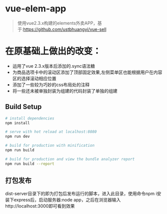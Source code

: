 # vue-elem-app

> 使用vue2.3.x构建的elements外卖APP，基于:https://github.com/ustbhuangyi/vue-sell

# 在原基础上做出的改变：

* 运用了vue 2.3.x版本后添加的.sync语法糖
* 为商品选项卡中的滚动区添加了顶部固定效果,左侧菜单区也能根据用户在内容区的选择滚动相应位置
* 添加了一些较为巧妙的css布局处的注释
* 将一些还未被单独封装为组建的代码封装了单独的组建

## Build Setup

``` bash
# install dependencies
npm install

# serve with hot reload at localhost:8080
npm run dev

# build for production with minification
npm run build

# build for production and view the bundle analyzer report
npm run build --report
```

## 打包发布

dist-server目录下的即为打包后发布运行的脚本，进入此目录，使用命令npm i安装下express后，启动服务器:node app，之后在浏览器输入http://localhost:3000即可看到效果
